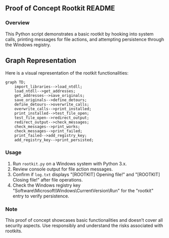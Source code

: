 ## Proof of Concept Rootkit README

### Overview
This Python script demonstrates a basic rootkit by hooking into system calls, printing messages for file actions, and attempting persistence through the Windows registry.

## Graph Representation

Here is a visual representation of the rootkit functionalities:

```mermaid
graph TD;
    import_libraries-->load_ntdll;
    load_ntdll-->get_addresses;
    get_addresses-->save_originals;
    save_originals-->define_detours;
    define_detours-->overwrite_calls;
    overwrite_calls-->print_installed;
    print_installed-->test_file_open;
    test_file_open-->redirect_output;
    redirect_output-->check_messages;
    check_messages-->print_works;
    check_messages-->print_failed;
    print_failed-->add_registry_key;
    add_registry_key-->print_persisted;
```

### Usage
1. Run `rootkit.py` on a Windows system with Python 3.x.
2. Review console output for file action messages.
3. Confirm if `log.txt` displays "[ROOTKIT] Opening file!" and "[ROOTKIT] Closing file!" after file operations.
4. Check the Windows registry key "Software\\Microsoft\\Windows\\CurrentVersion\\Run" for the "rootkit" entry to verify persistence.


### Note
This proof of concept showcases basic functionalities and doesn’t cover all security aspects. Use responsibly and understand the risks associated with rootkits.

